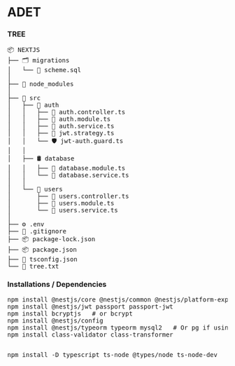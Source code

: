 # ADET

<div>
<h3>TREE</h3>
<pre>
📦 NEXTJS
├── 🗂️ migrations
│   └── 📄 scheme.sql
│
├── 📁 node_modules
│
├── 📁 src
│   ├── 🔐 auth
│   │   ├── 📄 auth.controller.ts
│   │   ├── 📄 auth.module.ts
│   │   ├── 📄 auth.service.ts
│   │   ├── 🔑 jwt.strategy.ts
│   │   └── 🛡️ jwt-auth.guard.ts
│   │
│   ├── 🛢 database
│   │   ├── 📄 database.module.ts
│   │   └── 📄 database.service.ts
│   │
│   └── 👤 users
│       ├── 📄 users.controller.ts
│       ├── 📄 users.module.ts
│       └── 📄 users.service.ts
│
├── ⚙️ .env
├── 🙈 .gitignore
├── 📦 package-lock.json
├── 📦 package.json
├── 🧾 tsconfig.json
└── 🌳 tree.txt
</pre>
</div>

<div>
<h3>Installations / Dependencies</h3>
<pre>
npm install @nestjs/core @nestjs/common @nestjs/platform-express reflect-metadata rxjs
npm install @nestjs/jwt passport passport-jwt
npm install bcryptjs   # or bcrypt
npm install @nestjs/config
npm install @nestjs/typeorm typeorm mysql2   # Or pg if using Postgres
npm install class-validator class-transformer

npm install -D typescript ts-node @types/node ts-node-dev
</pre>
</div>
